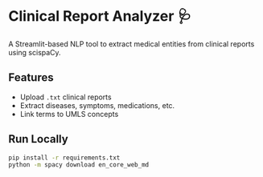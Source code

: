 # Clinical Report Analyzer 🩺

A Streamlit-based NLP tool to extract medical entities from clinical reports using scispaCy.

## Features
- Upload `.txt` clinical reports
- Extract diseases, symptoms, medications, etc.
- Link terms to UMLS concepts

## Run Locally

```bash
pip install -r requirements.txt
python -m spacy download en_core_web_md

